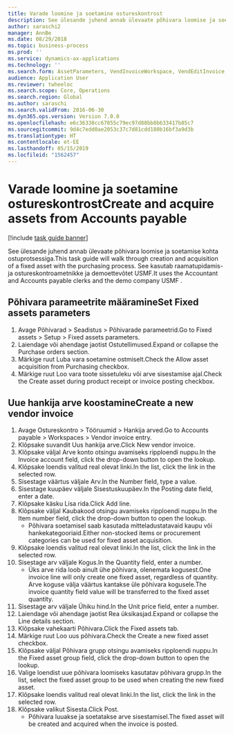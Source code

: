```yaml
---
title: Varade loomine ja soetamine ostureskontrost
description: See ülesande juhend annab ülevaate põhivara loomise ja soetamise kohta ostuprotsessiga.
author: saraschi2
manager: AnnBe
ms.date: 08/29/2018
ms.topic: business-process
ms.prod: ''
ms.service: dynamics-ax-applications
ms.technology: ''
ms.search.form: AssetParameters, VendInvoiceWorkspace, VendEditInvoice, VendTableLookup, InventItemIdLookupSimple, AssetTable
audience: Application User
ms.reviewer: twheeloc
ms.search.scope: Core, Operations
ms.search.region: Global
ms.author: saraschi
ms.search.validFrom: 2016-06-30
ms.dyn365.ops.version: Version 7.0.0
ms.openlocfilehash: e6c36338cc67855c79ec97d88bb8b633417b85c7
ms.sourcegitcommit: 9d4c7edd0ae2053c37c7d81cdd180b16bf3a9d3b
ms.translationtype: HT
ms.contentlocale: et-EE
ms.lasthandoff: 05/15/2019
ms.locfileid: "1562457"
---
```

# <a name="create-and-acquire-assets-from-accounts-payable"></a><span data-ttu-id="8acf3-103">Varade loomine ja soetamine ostureskontrost</span><span class="sxs-lookup"><span data-stu-id="8acf3-103">Create and acquire assets from Accounts payable</span></span>

[!include [task guide banner](../../includes/task-guide-banner.md)]

<span data-ttu-id="8acf3-104">See ülesande juhend annab ülevaate põhivara loomise ja soetamise kohta ostuprotsessiga.</span><span class="sxs-lookup"><span data-stu-id="8acf3-104">This task guide will walk through creation and acquisition of a fixed asset with the purchasing process.</span></span>  <span data-ttu-id="8acf3-105">See kasutab raamatupidamis- ja ostureskontroametnikke ja demoettevõtet USMF.</span><span class="sxs-lookup"><span data-stu-id="8acf3-105">It uses the Accountant and Accounts payable clerks and the demo company USMF .</span></span>


## <a name="set-fixed-assets-parameters"></a><span data-ttu-id="8acf3-106">Põhivara parameetrite määramine</span><span class="sxs-lookup"><span data-stu-id="8acf3-106">Set Fixed assets parameters</span></span>
1. <span data-ttu-id="8acf3-107">Avage Põhivarad > Seadistus > Põhivarade parameetrid.</span><span class="sxs-lookup"><span data-stu-id="8acf3-107">Go to Fixed assets > Setup > Fixed assets parameters.</span></span>
2. <span data-ttu-id="8acf3-108">Laiendage või ahendage jaotist Ostutellimused.</span><span class="sxs-lookup"><span data-stu-id="8acf3-108">Expand or collapse the Purchase orders section.</span></span>
3. <span data-ttu-id="8acf3-109">Märkige ruut Luba vara soetamine ostmiselt.</span><span class="sxs-lookup"><span data-stu-id="8acf3-109">Check the Allow asset acquisition from Purchasing checkbox.</span></span>
4. <span data-ttu-id="8acf3-110">Märkige ruut Loo vara toote sissetuleku või arve sisestamise ajal.</span><span class="sxs-lookup"><span data-stu-id="8acf3-110">Check the Create asset during product receipt or invoice posting checkbox.</span></span>

## <a name="create-a-new-vendor-invoice"></a><span data-ttu-id="8acf3-111">Uue hankija arve koostamine</span><span class="sxs-lookup"><span data-stu-id="8acf3-111">Create a new vendor invoice</span></span>
1. <span data-ttu-id="8acf3-112">Avage Ostureskontro > Tööruumid > Hankija arved.</span><span class="sxs-lookup"><span data-stu-id="8acf3-112">Go to Accounts payable > Workspaces > Vendor invoice entry.</span></span>
2. <span data-ttu-id="8acf3-113">Klõpsake suvandit Uus hankija arve.</span><span class="sxs-lookup"><span data-stu-id="8acf3-113">Click New vendor invoice.</span></span>
3. <span data-ttu-id="8acf3-114">Klõpsake väljal Arve konto otsingu avamiseks ripploendi nuppu.</span><span class="sxs-lookup"><span data-stu-id="8acf3-114">In the Invoice account field, click the drop-down button to open the lookup.</span></span>
4. <span data-ttu-id="8acf3-115">Klõpsake loendis valitud real olevat linki.</span><span class="sxs-lookup"><span data-stu-id="8acf3-115">In the list, click the link in the selected row.</span></span>
5. <span data-ttu-id="8acf3-116">Sisestage väärtus väljale Arv.</span><span class="sxs-lookup"><span data-stu-id="8acf3-116">In the Number field, type a value.</span></span>
6. <span data-ttu-id="8acf3-117">Sisestage kuupäev väljale Sisestuskuupäev.</span><span class="sxs-lookup"><span data-stu-id="8acf3-117">In the Posting date field, enter a date.</span></span>
7. <span data-ttu-id="8acf3-118">Klõpsake käsku Lisa rida.</span><span class="sxs-lookup"><span data-stu-id="8acf3-118">Click Add line.</span></span>
8. <span data-ttu-id="8acf3-119">Klõpsake väljal Kaubakood otsingu avamiseks ripploendi nuppu.</span><span class="sxs-lookup"><span data-stu-id="8acf3-119">In the Item number field, click the drop-down button to open the lookup.</span></span>
    * <span data-ttu-id="8acf3-120">Põhivara soetamisel saab kasutada mitteladustatavaid kaupu või hankekategooriaid.</span><span class="sxs-lookup"><span data-stu-id="8acf3-120">Either non-stocked items or procurement categories can be used for fixed asset acquisition.</span></span>  
9. <span data-ttu-id="8acf3-121">Klõpsake loendis valitud real olevat linki.</span><span class="sxs-lookup"><span data-stu-id="8acf3-121">In the list, click the link in the selected row.</span></span>
10. <span data-ttu-id="8acf3-122">Sisestage arv väljale Kogus.</span><span class="sxs-lookup"><span data-stu-id="8acf3-122">In the Quantity field, enter a number.</span></span>
    * <span data-ttu-id="8acf3-123">Üks arve rida loob ainult ühe põhivara, olenemata kogusest.</span><span class="sxs-lookup"><span data-stu-id="8acf3-123">One invoice line will only create one fixed asset, regardless of quantity.</span></span>  <span data-ttu-id="8acf3-124">Arve koguse välja väärtus kantakse üle põhivara kogusele.</span><span class="sxs-lookup"><span data-stu-id="8acf3-124">The invoice quantity field value will be transferred to the fixed asset quantity.</span></span>  
11. <span data-ttu-id="8acf3-125">Sisestage arv väljale Ühiku hind.</span><span class="sxs-lookup"><span data-stu-id="8acf3-125">In the Unit price field, enter a number.</span></span>
12. <span data-ttu-id="8acf3-126">Laiendage või ahendage jaotist Rea üksikasjad.</span><span class="sxs-lookup"><span data-stu-id="8acf3-126">Expand or collapse the Line details section.</span></span>
13. <span data-ttu-id="8acf3-127">Klõpsake vahekaarti Põhivara.</span><span class="sxs-lookup"><span data-stu-id="8acf3-127">Click the Fixed assets tab.</span></span>
14. <span data-ttu-id="8acf3-128">Märkige ruut Loo uus põhivara.</span><span class="sxs-lookup"><span data-stu-id="8acf3-128">Check the Create a new fixed asset checkbox.</span></span>
15. <span data-ttu-id="8acf3-129">Klõpsake väljal Põhivara grupp otsingu avamiseks ripploendi nuppu.</span><span class="sxs-lookup"><span data-stu-id="8acf3-129">In the Fixed asset group field, click the drop-down button to open the lookup.</span></span>
16. <span data-ttu-id="8acf3-130">Valige loendist uue põhivara loomiseks kasutatav põhivara grupp.</span><span class="sxs-lookup"><span data-stu-id="8acf3-130">In the list, select the fixed asset group to be used when creating the new fixed asset.</span></span>
17. <span data-ttu-id="8acf3-131">Klõpsake loendis valitud real olevat linki.</span><span class="sxs-lookup"><span data-stu-id="8acf3-131">In the list, click the link in the selected row.</span></span>
18. <span data-ttu-id="8acf3-132">Klõpsake valikut Sisesta.</span><span class="sxs-lookup"><span data-stu-id="8acf3-132">Click Post.</span></span>
    * <span data-ttu-id="8acf3-133">Põhivara luuakse ja soetatakse arve sisestamisel.</span><span class="sxs-lookup"><span data-stu-id="8acf3-133">The fixed asset will be created and acquired when the invoice is posted.</span></span>  

